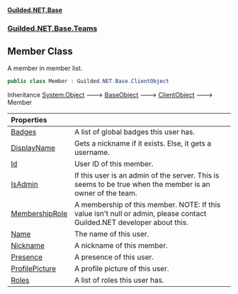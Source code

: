 #### [Guilded.NET.Base](Guilded_NET_Base.md 'Guilded.NET.Base')
### [Guilded.NET.Base.Teams](Guilded_NET_Base.md#Guilded_NET_Base_Teams 'Guilded.NET.Base.Teams')
## Member Class
A member in member list.  
```csharp
public class Member : Guilded.NET.Base.ClientObject
```

Inheritance [System.Object](https://docs.microsoft.com/en-us/dotnet/api/System.Object 'System.Object') &#129106; [BaseObject](BaseObject.md 'Guilded.NET.Base.BaseObject') &#129106; [ClientObject](ClientObject.md 'Guilded.NET.Base.ClientObject') &#129106; Member  

| Properties | |
| :--- | :--- |
| [Badges](Member_Badges.md 'Guilded.NET.Base.Teams.Member.Badges') | A list of global badges this user has.<br/> |
| [DisplayName](Member_DisplayName.md 'Guilded.NET.Base.Teams.Member.DisplayName') | Gets a nickname if it exists. Else, it gets a username.<br/> |
| [Id](Member_Id.md 'Guilded.NET.Base.Teams.Member.Id') | User ID of this member.<br/> |
| [IsAdmin](Member_IsAdmin.md 'Guilded.NET.Base.Teams.Member.IsAdmin') | If this user is an admin of the server. This is seems to be true when the member is an owner of the team.<br/> |
| [MembershipRole](Member_MembershipRole.md 'Guilded.NET.Base.Teams.Member.MembershipRole') | A membership of this member. NOTE: If this value isn't null or admin, please contact Guilded.NET developer about this.<br/> |
| [Name](Member_Name.md 'Guilded.NET.Base.Teams.Member.Name') | The name of this user.<br/> |
| [Nickname](Member_Nickname.md 'Guilded.NET.Base.Teams.Member.Nickname') | A nickname of this member.<br/> |
| [Presence](Member_Presence.md 'Guilded.NET.Base.Teams.Member.Presence') | A presence of this user.<br/> |
| [ProfilePicture](Member_ProfilePicture.md 'Guilded.NET.Base.Teams.Member.ProfilePicture') | A profile picture of this user.<br/> |
| [Roles](Member_Roles.md 'Guilded.NET.Base.Teams.Member.Roles') | A list of roles this user has.<br/> |
